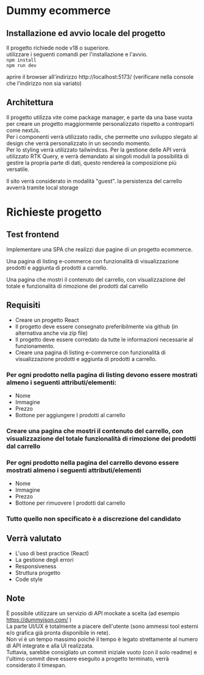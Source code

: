 # Dummy ecommerce

## Installazione ed avvio locale del progetto
Il progetto richiede node v18 o superiore.  
utilizzare i seguenti comandi per l'installazione e l'avvio.  
`npm install`  
`npm run dev`

aprire il browser all'indirizzo http://localhost:5173/ (verificare nella console che l'indirizzo non sia variato)

## Architettura
Il progetto utilizza vite come package manager, e parte da una base vuota per creare un progetto maggiormente personalizzato rispetto a controparti come nextJs.  
Per i componenti verrà utilizzato radix, che permette uno sviluppo slegato al design che verrà personalizzato in un secondo momento.  
Per lo styling verrà utilizzato tailwindcss.
Per la gestione delle API verrà utilizzato RTK Query, e verrà demandato ai singoli moduli la possibilità di gestire la propria parte di dati, questo rendereà la composizione più versatile.

Il sito verrà considerato in modalità "guest". la persistenza del carrello avverrà tramite local storage

# Richieste progetto

## Test frontend

Implementare una SPA che realizzi due pagine di un progetto ecommerce.

Una pagina di listing e-commerce con funzionalità di visualizzazione prodotti e aggiunta di prodotti
a carrello.

Una pagina che mostri il contenuto del carrello, con visualizzazione del totale e funzionalità di
rimozione dei prodotti dal carrello

## Requisiti
- Creare un progetto React
- Il progetto deve essere consegnato preferibilmente via github (in alternativa anche via zip
file)
- Il progetto deve essere corredato da tutte le informazioni necessarie al funzionamento.
- Creare una pagina di listing e-commerce con funzionalità di visualizzazione prodotti e
aggiunta di prodotti a carrello.

### Per ogni prodotto nella pagina di listing devono essere mostrati almeno i seguenti attributi/elementi:
  + Nome
  + Immagine
  + Prezzo
  + Bottone per aggiungere I prodotti al carrello

### Creare una pagina che mostri il contenuto del carrello, con visualizzazione del totale funzionalità di rimozione dei prodotti dal carrello
### Per ogni prodotto nella pagina del carrello devono essere mostrati almeno i seguenti attributi/elementi
  + Nome
  + Immagine
  + Prezzo
  + Bottone per rimuovere I prodotti dal carrello
### Tutto quello non specificato è a discrezione del candidato

## Verrà valutato
- L'uso di best practice (React)
- La gestione degli errori
- Responsiveness
- Struttura progetto
- Code style

## Note
È possibile utilizzare un servizio di API mockate a scelta (ad esempio https://dummyjson.com/ )  
La parte UI/UX è totalmente a piacere dell'utente (sono ammessi tool esterni e/o grafica già pronta disponibile in rete).  
Non vi è un tempo massimo poiché il tempo è legato strettamente al numero di API integrate e alla UI realizzata.  
Tuttavia, sarebbe consigliato un commit iniziale vuoto (con il solo readme) e l'ultimo commit deve essere eseguito a progetto terminato, verrà considerato il timespan.